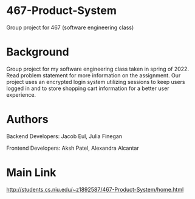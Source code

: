 # 467-Product-System
Group project for 467 (software engineering class)

# Background
Group project for my software engineering class taken in spring of 2022. Read problem statement for more information 
on the assignment. Our project uses an encrypted login system utilizing sessions to keep users logged in and
to store shopping cart information for a better user experience.

# Authors
Backend Developers:
Jacob Eul,
Julia Finegan

Frontend Developers:
Aksh Patel,
Alexandra Alcantar

# Main Link
http://students.cs.niu.edu/~z1892587/467-Product-System/home.html
